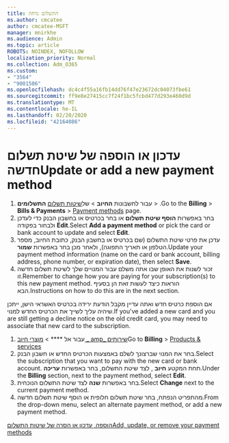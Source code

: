 ```yaml
---
title: התשלום נדחה
ms.author: cmcatee
author: cmcatee-MSFT
manager: mnirkhe
ms.audience: Admin
ms.topic: article
ROBOTS: NOINDEX, NOFOLLOW
localization_priority: Normal
ms.collection: Adm_O365
ms.custom:
- "3564"
- "9001506"
ms.openlocfilehash: dc4c4f55a16fb14dd76f47e23672dc04073fbe61
ms.sourcegitcommit: ff9e8e27415cc7f24f1bc5fcbd477d293e460d9d
ms.translationtype: MT
ms.contentlocale: he-IL
ms.lasthandoff: 02/20/2020
ms.locfileid: "42164086"
---
```

# <a name="update-or-add-a-new-payment-method"></a><span data-ttu-id="c789b-102">עדכון או הוספה של שיטת תשלום חדשה</span><span class="sxs-lookup"><span data-stu-id="c789b-102">Update or add a new payment method</span></span>

1. <span data-ttu-id="c789b-103">עבור לחשבונות **החיוב** > של<a href="https://go.microsoft.com/fwlink/p/?linkid=2018806" target="_blank">שיטות תשלום</a> **התשלומים** > .</span><span class="sxs-lookup"><span data-stu-id="c789b-103">Go to the **Billing** > **Bills & Payments** > <a href="https://go.microsoft.com/fwlink/p/?linkid=2018806" target="_blank">Payment methods</a> page.</span></span>
2. <span data-ttu-id="c789b-104">בחר באפשרות **הוסף שיטת תשלום** או בחר בכרטיס או בחשבון הבנק כדי לעדכן ולבחור בפקודה **Edit**.</span><span class="sxs-lookup"><span data-stu-id="c789b-104">Select **Add a payment method** or pick the card or bank account to update and select **Edit**.</span></span>
3. <span data-ttu-id="c789b-105">עדכן את פרטי שיטת התשלום (שם בכרטיס או בחשבון הבנק, כתובת החיוב, מספר הטלפון או תאריך התפוגה), ולאחר מכן בחר באפשרות **שמור**.</span><span class="sxs-lookup"><span data-stu-id="c789b-105">Update your payment method information (name on the card or bank account, billing address, phone number, or expiration date), then select **Save**.</span></span>
4. <span data-ttu-id="c789b-106">זכור לשנות את האופן שבו אתה משלם עבור המנויים שלך לשיטת תשלום חדשה זו.</span><span class="sxs-lookup"><span data-stu-id="c789b-106">Remember to change how you are paying for your subscription(s) to this new payment method.</span></span> <span data-ttu-id="c789b-107">הוראות כיצד לעשות זאת הן בסעיף הבא.</span><span class="sxs-lookup"><span data-stu-id="c789b-107">Instructions on how to do this are in the next section.</span></span>

<span data-ttu-id="c789b-108">אם הוספת כרטיס חדש ואתה עדיין מקבל הודעת ירידה בכרטיס האשראי הישן, ייתכן שיהיה עליך לשייך את הכרטיס החדש למנוי.</span><span class="sxs-lookup"><span data-stu-id="c789b-108">If you've added a new card and you are still getting a decline notice on the old credit card, you may need to associate that new card to the subscription.</span></span>

1. <span data-ttu-id="c789b-109">עבור אל \*\*\*\* > <a href="https://go.microsoft.com/fwlink/p/?linkid=842054" target="_blank">מוצרי חיוב _ amp_ שירותים</a></span><span class="sxs-lookup"><span data-stu-id="c789b-109">Go to **Billing** > <a href="https://go.microsoft.com/fwlink/p/?linkid=842054" target="_blank">Products & services</a></span></span>
2. <span data-ttu-id="c789b-110">בחר את המנוי שברצונך לשלם באמצעות הכרטיס החדש או חשבון הבנק.</span><span class="sxs-lookup"><span data-stu-id="c789b-110">Select the subscription that you want to pay with the new card or bank account.</span></span> <span data-ttu-id="c789b-111">תחת המקטע **חיוב** , לצד שיטת התשלום, בחר באפשרות **עריכה**.</span><span class="sxs-lookup"><span data-stu-id="c789b-111">Under the **Billing** section, next to the payment method, select **Edit**.</span></span>
3. <span data-ttu-id="c789b-112">בחר באפשרות **שנה** לצד שיטת התשלום הנוכחית.</span><span class="sxs-lookup"><span data-stu-id="c789b-112">Select **Change** next to the current payment method.</span></span>
4. <span data-ttu-id="c789b-113">מהתפריט הנפתח, בחר שיטת תשלום חלופית או הוסף שיטת תשלום חדשה.</span><span class="sxs-lookup"><span data-stu-id="c789b-113">From the drop-down menu, select an alternate payment method, or add a new payment method.</span></span>

[<span data-ttu-id="c789b-114">הוספה, עדכון או הסרה של שיטות התשלום</span><span class="sxs-lookup"><span data-stu-id="c789b-114">Add, update, or remove your payment methods</span></span>](https://go.microsoft.com/fwlink/?linkid=2118133)